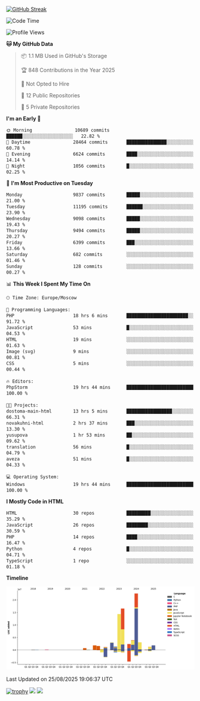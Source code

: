 [![GitHub Streak](https://github-readme-streak-stats.herokuapp.com/?user=yogik10)](https://git.io/streak-stats)
<!--START_SECTION:waka-->
![Code Time](http://img.shields.io/badge/Code%20Time-1%2C599%20hrs%2054%20mins-blue)

![Profile Views](http://img.shields.io/badge/Profile%20Views-0-blue)

**🐱 My GitHub Data** 

> 📦 1.1 MB Used in GitHub's Storage 
 > 
> 🏆 848 Contributions in the Year 2025
 > 
> 🚫 Not Opted to Hire
 > 
> 📜 12 Public Repositories 
 > 
> 🔑 5 Private Repositories 
 > 
**I'm an Early 🐤** 

```text
🌞 Morning                10689 commits       ██████░░░░░░░░░░░░░░░░░░░   22.82 % 
🌆 Daytime                28464 commits       ███████████████░░░░░░░░░░   60.78 % 
🌃 Evening                6624 commits        ████░░░░░░░░░░░░░░░░░░░░░   14.14 % 
🌙 Night                  1056 commits        █░░░░░░░░░░░░░░░░░░░░░░░░   02.25 % 
```
📅 **I'm Most Productive on Tuesday** 

```text
Monday                   9837 commits        █████░░░░░░░░░░░░░░░░░░░░   21.00 % 
Tuesday                  11195 commits       ██████░░░░░░░░░░░░░░░░░░░   23.90 % 
Wednesday                9098 commits        █████░░░░░░░░░░░░░░░░░░░░   19.43 % 
Thursday                 9494 commits        █████░░░░░░░░░░░░░░░░░░░░   20.27 % 
Friday                   6399 commits        ███░░░░░░░░░░░░░░░░░░░░░░   13.66 % 
Saturday                 682 commits         ░░░░░░░░░░░░░░░░░░░░░░░░░   01.46 % 
Sunday                   128 commits         ░░░░░░░░░░░░░░░░░░░░░░░░░   00.27 % 
```


📊 **This Week I Spent My Time On** 

```text
🕑︎ Time Zone: Europe/Moscow

💬 Programming Languages: 
PHP                      18 hrs 6 mins       ███████████████████████░░   91.72 % 
JavaScript               53 mins             █░░░░░░░░░░░░░░░░░░░░░░░░   04.53 % 
HTML                     19 mins             ░░░░░░░░░░░░░░░░░░░░░░░░░   01.63 % 
Image (svg)              9 mins              ░░░░░░░░░░░░░░░░░░░░░░░░░   00.81 % 
CSS                      5 mins              ░░░░░░░░░░░░░░░░░░░░░░░░░   00.44 % 

🔥 Editors: 
PhpStorm                 19 hrs 44 mins      █████████████████████████   100.00 % 

🐱‍💻 Projects: 
dostoma-main-html        13 hrs 5 mins       █████████████████░░░░░░░░   66.31 % 
novakuhni-html           2 hrs 37 mins       ███░░░░░░░░░░░░░░░░░░░░░░   13.30 % 
yusupova                 1 hr 53 mins        ██░░░░░░░░░░░░░░░░░░░░░░░   09.62 % 
translation              56 mins             █░░░░░░░░░░░░░░░░░░░░░░░░   04.79 % 
aveza                    51 mins             █░░░░░░░░░░░░░░░░░░░░░░░░   04.33 % 

💻 Operating System: 
Windows                  19 hrs 44 mins      █████████████████████████   100.00 % 
```

**I Mostly Code in HTML** 

```text
HTML                     30 repos            █████████░░░░░░░░░░░░░░░░   35.29 % 
JavaScript               26 repos            ████████░░░░░░░░░░░░░░░░░   30.59 % 
PHP                      14 repos            ████░░░░░░░░░░░░░░░░░░░░░   16.47 % 
Python                   4 repos             █░░░░░░░░░░░░░░░░░░░░░░░░   04.71 % 
TypeScript               1 repo              ░░░░░░░░░░░░░░░░░░░░░░░░░   01.18 % 
```



**Timeline**

![Lines of Code chart](https://raw.githubusercontent.com/Yogik10/Yogik10/main/assets/bar_graph.png)


 Last Updated on 25/08/2025 19:06:37 UTC
<!--END_SECTION:waka-->
[![trophy](https://github-profile-trophy.vercel.app/?username=yogik10)](https://github.com/ryo-ma/github-profile-trophy)
![](https://github-profile-summary-cards.vercel.app/api/cards/profile-details?username=yogik10&theme=solarized_dark)
![](https://github-profile-summary-cards.vercel.app/api/cards/most-commit-language?username=yogik10&theme=solarized_dark)


